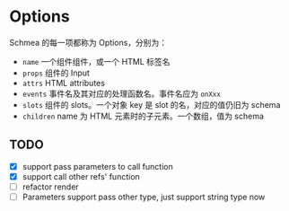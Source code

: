 # Options

Schmea 的每一项都称为 Options，分别为：

- `name` 一个组件组件，或一个 HTML 标签名
- `props` 组件的 Input
- `attrs` HTML attributes
- `events` 事件名及其对应的处理函数名。事件名应为 `onXxx`
- `slots` 组件的 slots。一个对象 key 是 slot 的名，对应的值仍旧为 schema
- `children` name 为 HTML 元素时的子元素。一个数组，值为 schema

## TODO

- [x] support pass parameters to call function
- [x] support call other refs' function
- [ ] refactor render
- [ ] Parameters support pass other type, just support string type now
